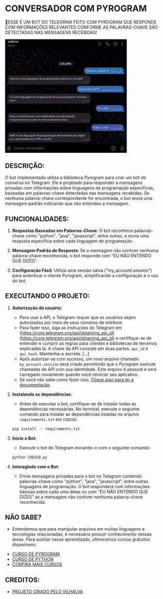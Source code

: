 # CONVERSADOR COM PYROGRAM
🤤ESSE É UM BOT DO TELEGRAM FEITO COM PYROGRAM QUE RESPONDE COM INFORMAÇÕES RELEVANTES CONFORME AS PALAVRAS-CHAVE SÃO DETECTADAS NAS MENSAGENS RECEBIDAS!

<img src="FOTO.png" align="center" width="400"> <br>

## DESCRIÇÃO:
O bot implementado utiliza a biblioteca Pyrogram para criar um bot de conversa no Telegram. Ele é projetado para responder a mensagens privadas com informações sobre linguagens de programação específicas, baseadas em palavras-chave detectadas nas mensagens recebidas. Se nenhuma palavra-chave correspondente for encontrada, o bot envia uma mensagem padrão indicando que não entendeu a mensagem.

## FUNCIONALIDADES:
1. **Respostas Baseadas em Palavras-Chave**: O bot reconhece palavras-chave como "python", "java", "javascript", entre outras, e envia uma resposta específica sobre cada linguagem de programação.

2. **Mensagem Padrão de Resposta**: Se a mensagem não contiver nenhuma palavra-chave reconhecida, o bot responde com "EU NÃO ENTENDO QUE DIZES".

3. **Configuração Fácil**: Utiliza uma sessão salva ("my_account.session") para autenticar o cliente Pyrogram, simplificando a configuração e o uso do bot.

## EXECUTANDO O PROJETO:
1. **Autorização do usuário:**
   - Para usar a API, o Telegram requer que os usuários sejam autorizados por meio de seus números de telefone.
   - Para fazer isso, siga as instruções do Telegram em [https://core.telegram.org/api/obtaining_api_id](https://core.telegram.org/api/obtaining_api_id) e certifique-se de entender e cumprir as regras para clientes e bibliotecas de terceiros explicadas lá. A chave da API consiste em duas partes: `api_id` e `api_hash`. Mantenha-a secreta. [...]
   - Após autorizar-se com sucesso, um novo arquivo chamado `my_account.session` será criado permitindo que o Pyrogram execute chamadas de API com sua identidade. Este arquivo é pessoal e será carregado novamente quando você reiniciar seu aplicativo.
   - Se você não sabe como fazer isso, [Clique aqui para ler a documentação](https://docs.pyrogram.org/start/auth).

2. **Instalando as dependências:**
   - Antes de executar o bot, certifique-se de instalar todas as dependências necessárias. No terminal, execute o seguinte comando para instalar as dependências listadas no arquivo `requirements.txt` em `CODIGO`:
   ```bash
   pip install -r requirements.txt
   ```

3. **Inicie o Bot:**
   - Execute o bot do Telegram iniciando-o com o seguinte comando:
    ```bash
    python CODIGO.py
    ```

4. **Interagindo com o Bot**:
   - Envie mensagens privadas para o bot no Telegram contendo palavras-chave como "python", "java", "javascript", entre outras linguagens de programação. O bot responderá com informações básicas sobre cada uma delas ou com "EU NÃO ENTENDO QUE DIZES" se a mensagem não contiver nenhuma palavra-chave reconhecida.

## NÃO SABE?
- Entendemos que para manipular arquivos em muitas linguagens e tecnologias relacionadas, é necessário possuir conhecimento nessas áreas. Para auxiliar nesse aprendizado, oferecemos cursos gratuitos disponíveis:
* [CURSO DE PYROGRAM](https://github.com/VILHALVA/CURSO-DE-PYROGRAM)
* [CURSO DE PYTHON](https://github.com/VILHALVA/CURSO-DE-PYTHON)
* [CONFIRA MAIS CURSOS](https://github.com/VILHALVA?tab=repositories&q=+topic:CURSO)

## CREDITOS:
- [PROJETO CRIADO PELO VILHALVA](https://github.com/VILHALVA)

